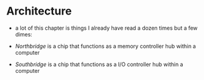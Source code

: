# Architecture 
- a lot of this chapter is things I already have read a dozen times but a few dimes:

- *Northbridge* is a chip that functions as a memory controller hub within a computer
- *Southbridge* is a chip that functions as a I/O controller hub within a computer
